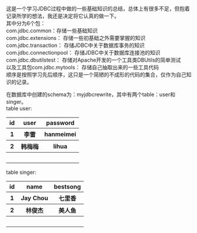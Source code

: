 这是一个学习JDBC过程中做的一些基础知识的总结，总体上有很多不足，但抱着记录所学的想法，我还是决定将它认真的做一下。  
其中分为6个包：  
com.jdbc.common：存储一些基础知识  
com.jdbc.extensions： 存储一些初基础之外需要掌握的知识  
com.jdbc.transaction： 存储JDBC中关于数据库事务的知识  
com.jdbc.connectionpool： 存储JDBC中关于数据库连接池的知识  
com.jdbc.dbutilstest： 存储对Apache开发的一个工具类DBUtils的简单测试  
以及工具包com.jdbc.mytools： 存储自己抽取出来的一些工具代码  
顺序是按照学习先后顺序，这只是一个简陋的不成形的代码的集合，仅作为自己知识的记录。  

在数据库中创建的schema为：myjdbcrewrite，其中有两个table：user和singer。  
table user:  

<table>
        <tr>
            <th>id</th>
            <th>user</th>
            <th>password</th>
        </tr>
        <tr>
            <th>1</th>
            <th>李雷</th>
            <th>hanmeimei</th>
        </tr>
        <tr>
            <th>2</th>
            <th>韩梅梅</th>
            <th>lihua</th>
        </tr>
        <tr>
            <th>　</th>
            <th>　</th>
            <th>　</th>
        </tr>
</table>

table singer:  
<table>
        <tr>
            <th>id</th>
            <th>name</th>
            <th>bestsong</th>
        </tr>
        <tr>
            <th>1</th>
            <th>Jay Chou</th>
            <th>七里香</th>
        </tr>
        <tr>
            <th>2</th>
            <th>林俊杰</th>
            <th>美人鱼</th>
        </tr>
        <tr>
            <th>　</th>
            <th>　</th>
            <th>　</th>
        </tr>
    </table>



